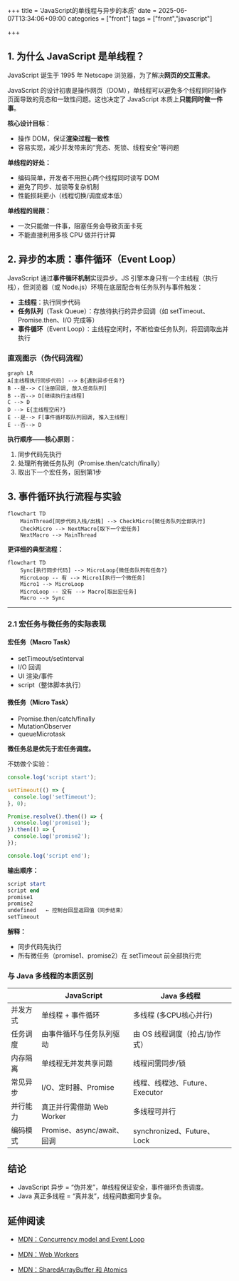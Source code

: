 +++
title = 'JavaScript的单线程与异步的本质'
date = 2025-06-07T13:34:06+09:00
categories = ["front"]
tags = ["front","javascript"]

+++

## 1. 为什么 JavaScript 是单线程？

JavaScript 诞生于 1995 年 Netscape 浏览器，为了解决**网页的交互需求**。

JavaScript 的设计初衷是操作网页（DOM），单线程可以避免多个线程同时操作页面导致的竞态和一致性问题。这也决定了 JavaScript 本质上**只能同时做一件事**。

**核心设计目标**：

- 操作 DOM，保证**渲染过程一致性**
- 容易实现，减少并发带来的“竞态、死锁、线程安全”等问题

**单线程的好处：**

- 编码简单，开发者不用担心两个线程同时读写 DOM
- 避免了同步、加锁等复杂机制
- 性能损耗更小（线程切换/调度成本低）

**单线程的局限：**

- 一次只能做一件事，阻塞任务会导致页面卡死
- 不能直接利用多核 CPU 做并行计算



## 2. 异步的本质：事件循环（Event Loop）

JavaScript 通过**事件循环机制**实现异步。JS 引擎本身只有一个主线程（执行栈），但浏览器（或 Node.js）环境在底层配合有任务队列与事件触发：

- **主线程**：执行同步代码
- **任务队列**（Task Queue）：存放待执行的异步回调（如 setTimeout、Promise.then、I/O 完成等）
- **事件循环**（Event Loop）：主线程空闲时，不断检查任务队列，将回调取出并执行

### 直观图示（伪代码流程）

```mermaid
graph LR
A[主线程执行同步代码] --> B{遇到异步任务?}
B --是--> C[注册回调, 放入任务队列]
B --否--> D[继续执行主线程]
C --> D
D --> E{主线程空闲?}
E --是--> F[事件循环取队列回调, 推入主线程]
E --否--> D
```

**执行顺序——核心原则：**

1. 同步代码先执行
2. 处理所有微任务队列（Promise.then/catch/finally）
3. 取出下一个宏任务，回到第1步



## 3. 事件循环执行流程与实验

```mermaid
flowchart TD
    MainThread[同步代码入栈/出栈] --> CheckMicro[微任务队列全部执行]
    CheckMicro --> NextMacro[取下一个宏任务]
    NextMacro --> MainThread
```

**更详细的典型流程：**

```mermaid
flowchart TD
    Sync[执行同步代码] --> MicroLoop{微任务队列有任务?}
    MicroLoop -- 有 --> Micro1[执行一个微任务]
    Micro1 --> MicroLoop
    MicroLoop -- 没有 --> Macro[取出宏任务]
    Macro --> Sync
```

------

### 2.1 宏任务与微任务的实际表现

#### 宏任务（Macro Task）

- setTimeout/setInterval
- I/O 回调
- UI 渲染/事件
- script（整体脚本执行）

#### 微任务（Micro Task）

- Promise.then/catch/finally
- MutationObserver
- queueMicrotask

**微任务总是优先于宏任务调度。**

不妨做个实验：

```js
console.log('script start');

setTimeout(() => {
  console.log('setTimeout');
}, 0);

Promise.resolve().then(() => {
  console.log('promise1');
}).then(() => {
  console.log('promise2');
});

console.log('script end');
```

**输出顺序：**

```powershell
script start
script end
promise1
promise2
undefined   ← 控制台回显返回值（同步结束）
setTimeout
```

**解释：**

- 同步代码先执行
- 所有微任务（promise1、promise2）在 setTimeout 前全部执行完



### 与 Java 多线程的本质区别

|          | JavaScript                 | Java 多线程                    |
| -------- | -------------------------- | ------------------------------ |
| 并发方式 | 单线程 + 事件循环          | 多线程 (多CPU核心并行)         |
| 任务调度 | 由事件循环与任务队列驱动   | 由 OS 线程调度（抢占/协作式）  |
| 内存隔离 | 单线程无并发共享问题       | 线程间需同步/锁                |
| 常见异步 | I/O、定时器、Promise       | 线程、线程池、Future、Executor |
| 并行能力 | 真正并行需借助 Web Worker  | 多线程可并行                   |
| 编码模式 | Promise、async/await、回调 | synchronized、Future、Lock     |



## 结论

- JavaScript 异步 = “伪并发”，单线程保证安全，事件循环负责调度。
- Java 真正多线程 = “真并发”，线程间数据同步复杂。



## 延伸阅读

- [MDN：Concurrency model and Event Loop](https://developer.mozilla.org/zh-CN/docs/Web/JavaScript/EventLoop)

- [MDN：Web Workers](https://developer.mozilla.org/zh-CN/docs/Web/API/Web_Workers_API)

- [MDN：SharedArrayBuffer 和 Atomics](https://developer.mozilla.org/zh-CN/docs/Web/JavaScript/Reference/Global_Objects/SharedArrayBuffer)

